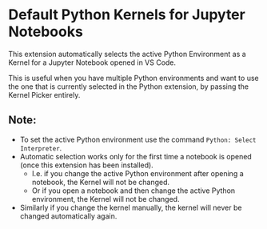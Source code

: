 # Default Python Kernels for Jupyter Notebooks

This extension automatically selects the active Python Environment as a Kernel for a Jupyter Notebook opened in VS Code.

This is useful when you have multiple Python environments and want to use the one that is currently selected in the Python extension, by passing the Kernel Picker entirely.

## Note:
* To set the active Python environment use the command `Python: Select Interpreter`.
* Automatic selection works only for the first time a notebook is opened (once this extension has been installed).
    * I.e. if you change the active Python environment after opening a notebook, the Kernel will not be changed.
    * Or if you open a notebook and then change the active Python environment, the Kernel will not be changed.
* Similarly if you change the kernel manually, the kernel will never be changed automatically again.
